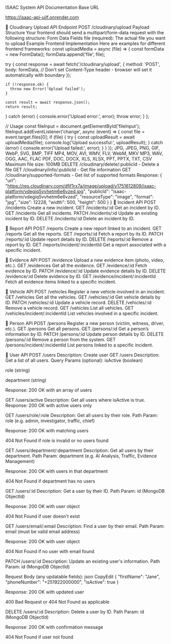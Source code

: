 ISAAC System API Documentation
Base URL

https://isaac-api-uilf.onrender.com

🔄 Cloudinary Upload
API Endpoint
POST /cloudinary/upload
Payload Structure
Your frontend should send a multipart/form-data request with the following structure:
Form Data Fields
file (required): The actual file you want to upload
Example Frontend Implementation
Here are examples for different frontend frameworks:
const uploadMedia = async (file) => {
  const formData = new FormData();
  formData.append('file', file);

  try {
    const response = await fetch('/cloudinary/upload', {
      method: 'POST',
      body: formData,
      // Don't set Content-Type header - browser will set it automatically with boundary
    });

    if (!response.ok) {
      throw new Error('Upload failed');
    }

    const result = await response.json();
    return result;
  } catch (error) {
    console.error('Upload error:', error);
    throw error;
  }
};

// Usage
const fileInput = document.getElementById('fileInput');
fileInput.addEventListener('change', async (event) => {
  const file = event.target.files[0];
  if (file) {
    try {
      const uploadResult = await uploadMedia(file);
      console.log('Upload successful:', uploadResult);
    } catch (error) {
      console.error('Upload failed:', error);
    }
  }
});
JPG, JPEG, PNG, GIF, WebP, SVG, BMP, TIFF
MP4, MOV, AVI, WMV, FLV, WebM, MKV
MP3, WAV, OGG, AAC, FLAC
PDF, DOC, DOCX, XLS, XLSX, PPT, PPTX, TXT, CSV
Maximum file size: 100MB
DELETE /cloudinary/delete/:publicId - Delete a file
GET /cloudinary/info/:publicId - Get file information
GET /cloudinary/supported-formats - Get list of supported formats
Response: 
{
    "url": "https://res.cloudinary.com/dfif1rx7a/image/upload/v1751612809/isaac-platform/vdegiq5vvhetm6e6vzed.jpg",
    "publicId": "isaac-platform/vdegiq5vvhetm6e6vzed",
    "resourceType": "image",
    "format": "jpg",
    "size": 12228,
    "width": 500,
    "height": 500
}
}
📂 Incident API
POST /incidents
Create a new incident.
GET /incidents/:id
Get an incident by ID.
GET /incidents
Get all incidents.
PATCH /incidents/:id
Update an existing incident by ID.
DELETE /incidents/:id
Delete an incident by ID.

📄 Report API
POST /reports
Create a new report linked to an incident.
GET /reports
Get all the reports.
GET /reports/:id
Fetch a report by its ID.
PATCH /reports/:id
Update report details by ID.
DELETE /reports/:id
Remove a report by ID.
GET /reports/incident/:incidentId
Get a report associated with a specific incident.


📸 Evidence API
POST /evidence
Upload a new evidence item (photo, video, etc.).
GET /evidences
Get all the evidence.
GET /evidence/:id
Fetch evidence by ID.
PATCH /evidence/:id
Update evidence details by ID.
DELETE /evidence/:id
Delete evidence by ID.
GET /evidence/incident/:incidentId
Fetch all evidence items linked to a specific incident.


🚗 Vehicle API
POST /vehicles
Register a new vehicle involved in an incident.
GET /vehicles
Get all the vehicles.
GET /vehicles/:id
Get vehicle details by ID.
PATCH /vehicles/:id
Update a vehicle record.
DELETE /vehicles/:id
Remove a vehicle record.
GET /vehicles
List all vehicles.
GET /vehicles/incident/:incidentId
List vehicles involved in a specific incident.


👤 Person API
POST /persons
Register a new person (victim, witness, driver, etc.).
GET /persons
Get all persons.
GET /persons/:id
Get a person’s information by ID.
PATCH /persons/:id
Update person details by ID.
DELETE /persons/:id
Remove a person from the system.
GET /persons/incident/:incidentId
List persons linked to a specific incident.


👤 User API
POST /users
Description: Create user 
GET /users
Description: Get a list of all users.
 Query Params (optional):
isActive (boolean)


role (string)


department (string)


Response:
200 OK with an array of users


GET /users/active
Description: Get all users where isActive is true.
 Response:
200 OK with active users only


GET /users/role/:role
Description: Get all users by their role.
 Path Param:
role (e.g. admin, investigator, traffic, chief)


Response:
200 OK with matching users


404 Not Found if role is invalid or no users found


GET /users/department/:department
Description: Get all users by their department.
 Path Param:
department (e.g. AI Analysis, Traffic, Evidence Management)


Response:
200 OK with users in that department


404 Not Found if department has no users


GET /users/:id
Description: Get a user by their ID.
 Path Param:
id (MongoDB ObjectId)


Response:
200 OK with user object


404 Not Found if user doesn't exist


GET /users/email/:email
Description: Find a user by their email.
 Path Param:
email (must be valid email address)


Response:
200 OK with user object


404 Not Found if no user with email found


PATCH /users/:id
Description: Update an existing user's information.
 Path Param:
id (MongoDB ObjectId)


Request Body (any updatable fields):
json
CopyEdit
{
  "firstName": "Jane",
  "phoneNumber": "+251922000000",
  "isActive": true
}

Response:
200 OK with updated user


400 Bad Request or 404 Not Found as applicable


DELETE /users/:id
Description: Delete a user by ID.
 Path Param:
id (MongoDB ObjectId)


Response:
200 OK with confirmation message


404 Not Found if user not found


